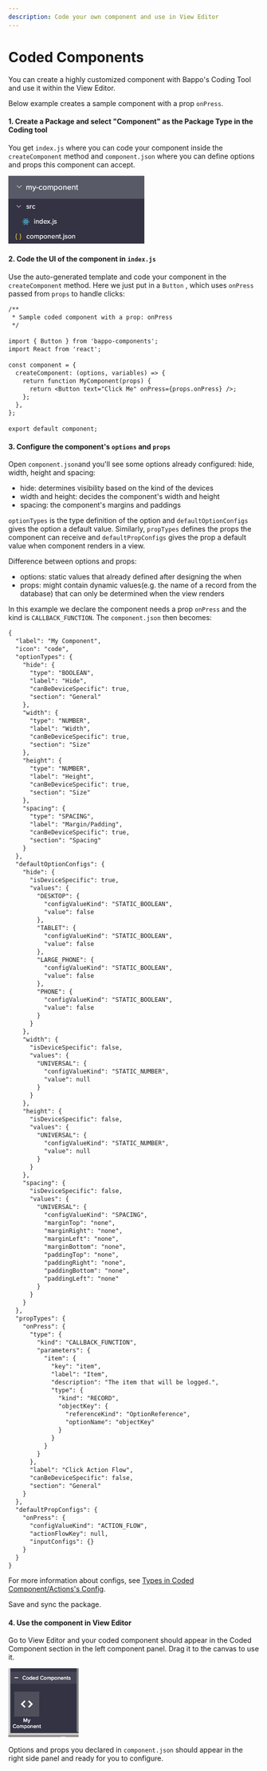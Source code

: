 ```yaml
---
description: Code your own component and use in View Editor
---
```


# Coded Components

You can create a highly customized component with Bappo's Coding Tool and use it within the View Editor. 

Below example creates a sample component with a prop `onPress`.

#### 1. Create a Package and select "Component" as the Package Type in the Coding tool

You get `index.js` where you can code your component inside the `createComponent` method and `component.json` where you can define options and props this component can accept.

![created component](../.gitbook/assets/image.png)

#### 2. Code the UI of the component in `index.js`

Use the auto-generated template and code your component in the `createComponent` method. Here we just put in a `Button` , which uses `onPress` passed from `props` to handle clicks:  

```text
/**
 * Sample coded component with a prop: onPress
 */

import { Button } from 'bappo-components';
import React from 'react';

const component = {
  createComponent: (options, variables) => {
    return function MyComponent(props) {
      return <Button text="Click Me" onPress={props.onPress} />;
    };
  },
};

export default component;
```

#### 3. Configure the component's `options` and `props`

Open `component.json`and you'll see some options already configured: hide, width, height and spacing: 

* hide: determines visibility based on the kind of the devices
* width and height:  decides the component's width and height
* spacing: the component's margins and paddings

`optionTypes` is the type definition of the option and `defaultOptionConfigs` gives the option a default value. Similarly, `propTypes` defines the props the component can receive and `defaultPropConfigs` gives the prop a default value when component renders in a view.

Difference between options and props:

* options: static values that already defined after designing the when
* props: might contain dynamic values\(e.g. the name of a record from the database\) that can only be determined when the view renders

In this example we declare the component needs a prop `onPress` and the kind is `CALLBACK_FUNCTION`. The `component.json` then becomes:

```text
{
  "label": "My Component",
  "icon": "code",
  "optionTypes": {
    "hide": {
      "type": "BOOLEAN",
      "label": "Hide",
      "canBeDeviceSpecific": true,
      "section": "General"
    },
    "width": {
      "type": "NUMBER",
      "label": "Width",
      "canBeDeviceSpecific": true,
      "section": "Size"
    },
    "height": {
      "type": "NUMBER",
      "label": "Height",
      "canBeDeviceSpecific": true,
      "section": "Size"
    },
    "spacing": {
      "type": "SPACING",
      "label": "Margin/Padding",
      "canBeDeviceSpecific": true,
      "section": "Spacing"
    }
  },
  "defaultOptionConfigs": {
    "hide": {
      "isDeviceSpecific": true,
      "values": {
        "DESKTOP": {
          "configValueKind": "STATIC_BOOLEAN",
          "value": false
        },
        "TABLET": {
          "configValueKind": "STATIC_BOOLEAN",
          "value": false
        },
        "LARGE_PHONE": {
          "configValueKind": "STATIC_BOOLEAN",
          "value": false
        },
        "PHONE": {
          "configValueKind": "STATIC_BOOLEAN",
          "value": false
        }
      }
    },
    "width": {
      "isDeviceSpecific": false,
      "values": {
        "UNIVERSAL": {
          "configValueKind": "STATIC_NUMBER",
          "value": null
        }
      }
    },
    "height": {
      "isDeviceSpecific": false,
      "values": {
        "UNIVERSAL": {
          "configValueKind": "STATIC_NUMBER",
          "value": null
        }
      }
    },
    "spacing": {
      "isDeviceSpecific": false,
      "values": {
        "UNIVERSAL": {
          "configValueKind": "SPACING",
          "marginTop": "none",
          "marginRight": "none",
          "marginLeft": "none",
          "marginBottom": "none",
          "paddingTop": "none",
          "paddingRight": "none",
          "paddingBottom": "none",
          "paddingLeft": "none"
        }
      }
    }
  },
  "propTypes": {
    "onPress": {
      "type": {
        "kind": "CALLBACK_FUNCTION",
        "parameters": {
          "item": {
            "key": "item",
            "label": "Item",
            "description": "The item that will be logged.",
            "type": {
              "kind": "RECORD",
              "objectKey": {
                "referenceKind": "OptionReference",
                "optionName": "objectKey"
              }
            }
          }
        }
      },
      "label": "Click Action Flow",
      "canBeDeviceSpecific": false,
      "section": "General"
    }
  },
  "defaultPropConfigs": {
    "onPress": {
      "configValueKind": "ACTION_FLOW",
      "actionFlowKey": null,
      "inputConfigs": {}
    }
  }
}

```

For more information about configs, see  [Types in Coded Component/Actions's Config](https://bappo.gitbook.io/bappo-courses/view-editor/types-in-coded-component-actions-config).

Save and sync the package.

#### 4. Use the component in View Editor

Go to View Editor and your coded component should appear in the Coded Component section in the left component panel. Drag it to the canvas to use it.

![component panel in View Editor](../.gitbook/assets/image%20%281%29.png)

Options and props you declared in `component.json` should appear in the right side panel and ready for you to configure.


